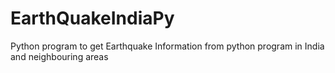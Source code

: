 # EarthQuakeIndiaPy
Python program to get Earthquake Information from python program in India and neighbouring areas
